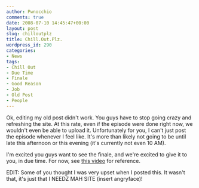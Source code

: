 ```yaml
---
author: Pwnocchio
comments: true
date: 2008-07-10 14:45:47+00:00
layout: post
slug: chilloutplz
title: Chill.Out.Plz.
wordpress_id: 290
categories:
- News
tags:
- Chill Out
- Due Time
- Finale
- Good Reason
- Job
- Old Post
- People
---
```


Ok, editing my old post didn't work. You guys have to stop going crazy and refreshing the site. At this rate, even if the episode were done right now, we wouldn't even be able to upload it. Unfortunately for you, I can't just post the episode whenever I feel like. It's more than likely not going to be until late this afternoon or this evening (it's currently not even 10 AM).

I'm excited you guys want to see the finale, and we're excited to give it to you, in due time. For now, see [this video](http://www.youtube.com/watch?v=JZELGADNUks) for reference.

EDIT: Some of you thought I was very upset when I posted this. It wasn't that, it's just that I NEEDZ MAH SITE (insert angryface)! 
